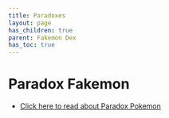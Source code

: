 ```yaml
---
title: Paradoxes
layout: page
has_children: true
parent: Fakemon Dex
has_toc: true
---
```


# Paradox Fakemon
- [Click here to read about Paradox Pokemon](https://bulbapedia.bulbagarden.net/wiki/Paradox_Pok%C3%A9mon)




